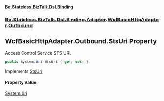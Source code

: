 #### [Be.Stateless.BizTalk.Dsl.Binding](README.md 'README')
### [Be.Stateless.BizTalk.Dsl.Binding.Adapter](Be.Stateless.BizTalk.Dsl.Binding.Adapter.md 'Be.Stateless.BizTalk.Dsl.Binding.Adapter').[WcfBasicHttpAdapter](WcfBasicHttpAdapter.md 'Be.Stateless.BizTalk.Dsl.Binding.Adapter.WcfBasicHttpAdapter').[Outbound](WcfBasicHttpAdapter.Outbound.md 'Be.Stateless.BizTalk.Dsl.Binding.Adapter.WcfBasicHttpAdapter.Outbound')

## WcfBasicHttpAdapter.Outbound.StsUri Property

Access Control Service STS URI.

```csharp
public System.Uri StsUri { get; set; }
```

Implements [StsUri](IAdapterConfigAccessControlService.StsUri.md 'Be.Stateless.BizTalk.Dsl.Binding.Adapter.IAdapterConfigAccessControlService.StsUri')

#### Property Value
[System.Uri](https://docs.microsoft.com/en-us/dotnet/api/System.Uri 'System.Uri')